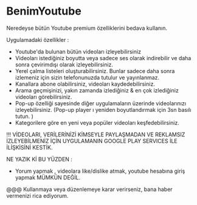 # BenimYoutube
 
Neredeyse bütün Youtube premium özelliklerini bedava kullanın.

Uygulamadaki özellikler :


+ Youtube'da bulunan bütün videoları izleyebilirsiniz
+ Videoları istediğiniz boyutta veya sadece ses olarak indirebilir ve daha sonra çevirimdışı olarak izleyebilirsiniz.
+ Yerel çalma listeleri oluşturabilirsiniz. Bunlar sadece daha sonra izlemeniz için sizin telefonunuzda tutulur ve yayınlanmaz.
+ Kanallara abone olabilirsiniz, videoları kaydedebilirsiniz.
+ Arama geçmişinizi, yakın zamanda izlediğiniz & en çok izlediğiniz videoları görebilirsiniz.
+ Pop-up özelliği sayesinde diğer uygulamaların üzerinde videolarınızı izleyebilirsiniz.  (Pop-up player ı yeniden boyutlandırmak için 3sn basılı tutun. )
+ Kategorilere göre en yeni veya popüler videoları keşfedebilirsiniz.


!!! VİDEOLARI, VERİLERİNİZİ KİMSEYLE PAYLAŞMADAN VE REKLAMSIZ İZLEYEBİLMENİZ İÇİN UYGULAMANIN GOOGLE PLAY SERVICES İLE İLİŞKİSİNİ KESTİK. 

NE YAZIK Kİ BU YÜZDEN : 
- Yorum yapmak , videolara like/dislike atmak, youtube hesabına giriş yapmak MÜMKÜN DEĞİL.


@@@ Kullanmaya veya düzenlemeye karar verirseniz, bana haber vermenizi rica ediyorum. 
